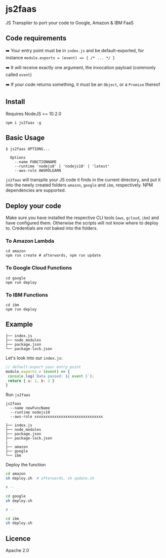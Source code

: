 # js2faas


JS Transpiler to port your code to Google, Amazon & IBM FaaS

## Code requirements



➡️ Your entry point must be in `index.js` and be default-exported, for instance `module.exports = (event) => { /* ... */ }`

➡️ It will receive exactly one argument, the invocation payload (commonly called `event`)

➡️ If your code returns something, it must be an `Object`, or a `Promise` thereof


## Install

Requires NodeJS >= 10.2.0

```shell
npm i js2faas -g
```

## Basic Usage


```shell
$ js2faas OPTIONS... 
  
  Options
    --name FUNCTIONNAME 
    --runtime 'nodejs8' | 'nodejs10' | 'latest'
    --aws-role AWSROLEARN
```

`js2faas` will transpile your JS code it finds in the current directory, and put it into the newly created folders `amazon`, `google` and `ibm`, respectively. NPM dependencies are supported.

## Deploy your code

Make sure you have installed the respective CLI tools (`aws`, `gcloud`, `ibm`) and have configured them. Otherwise the scripts will not know where to deploy to. Credentials are not baked into the folders.

### To Amazon Lambda

```shell
cd amazon
npm run create # afterwards, npm run update
```

### To Google Cloud Functions

```shell
cd google
npm run deploy
```

### To IBM Functions

```shell
cd ibm
npm run deploy
```


## Example

```
├── index.js
├── node_modules
├── package.json
└── package-lock.json
```

Let's look into our `index.js`:
```js
// default-export your entry point
module.exports = (event) => {
 console.log(`Data passed: ${ event }`);
 return { a: 1, b: 2 }
}
```


Run `js2faas`
```shell
js2faas
  --name newFuncName
  --runtime nodejs10
  --aws-role xxxxxxxxxxxxxxxxxxxxxxxxxxxxxxx
```

```
├── index.js
├── node_modules
├── package.json
├── package-lock.json
|
├── amazon
├── google
└── ibm
```

Deploy the function

```sh
cd amazon
sh deploy.sh  # afterwards, sh update.sh

# --

cd google
sh deploy.sh

# -- 

cd ibm
sh deploy.sh
```


## Licence

Apache 2.0
